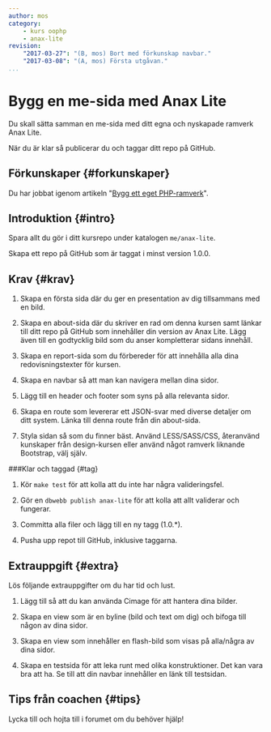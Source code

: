 ```yaml
---
author: mos
category:
    - kurs oophp
    - anax-lite
revision:
    "2017-03-27": "(B, mos) Bort med förkunskap navbar."
    "2017-03-08": "(A, mos) Första utgåvan."
...
```

Bygg en me-sida med Anax Lite
===================================

Du skall sätta samman en me-sida med ditt egna och nyskapade ramverk Anax Lite.

När du är klar så publicerar du och taggar ditt repo på GitHub.

<!--more-->



Förkunskaper {#forkunskaper}
-----------------------

Du har jobbat igenom artikeln "[Bygg ett eget PHP-ramverk](kunskap/bygg-ett-eget-php-ramverk)".



Introduktion {#intro}
-----------------------

Spara allt du gör i ditt kursrepo under katalogen `me/anax-lite`.

Skapa ett repo på GitHub som är taggat i minst version 1.0.0.



Krav {#krav}
-----------------------

1. Skapa en första sida där du ger en presentation av dig tillsammans med en bild.

1. Skapa en about-sida där du skriver en rad om denna kursen samt länkar till ditt repo på GitHub som innehåller din version av Anax Lite. Lägg även till en godtycklig bild som du anser kompletterar sidans innehåll.

1. Skapa en report-sida som du förbereder för att innehålla alla dina redovisningstexter för kursen.

1. Skapa en navbar så att man kan navigera mellan dina sidor.

1. Lägg till en header och footer som syns på alla relevanta sidor.

1. Skapa en route som levererar ett JSON-svar med diverse detaljer om ditt system. Länka till denna route från din about-sida.

1. Styla sidan så som du finner bäst. Använd LESS/SASS/CSS, återanvänd kunskaper från design-kursen eller använd något ramverk liknande Bootstrap, välj själv.



###Klar och taggad {#tag}

1. Kör `make test` för att kolla att du inte har några valideringsfel.

1. Gör en `dbwebb publish anax-lite` för att kolla att allt validerar och fungerar.

1. Committa alla filer och lägg till en ny tagg (1.0.\*).

1. Pusha upp repot till GitHub, inklusive taggarna.



Extrauppgift {#extra}
-----------------------

Lös följande extrauppgifter om du har tid och lust.

1. Lägg till så att du kan använda Cimage för att hantera dina bilder.

1. Skapa en view som är en byline (bild och text om dig) och bifoga till någon av dina sidor.

1. Skapa en view som innehåller en flash-bild som visas på alla/några av dina sidor.

1. Skapa en testsida för att leka runt med olika konstruktioner. Det kan vara bra att ha. Se till att din navbar innehåller en länk till testsidan.



Tips från coachen {#tips}
-----------------------

Lycka till och hojta till i forumet om du behöver hjälp!
